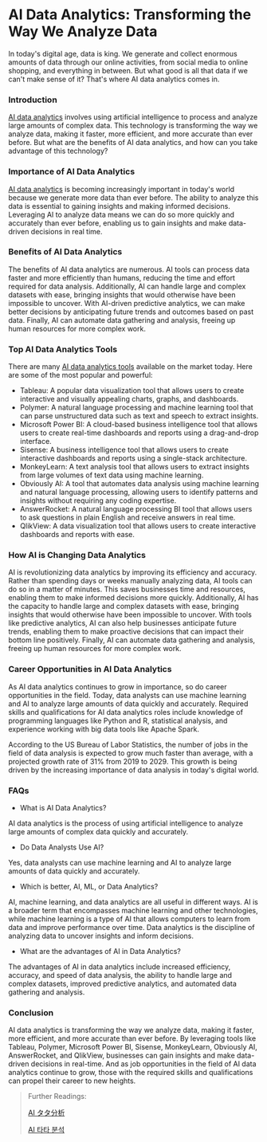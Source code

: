 # AI Data Analytics: Transforming the Way We Analyze Data

In today's digital age, data is king. We generate and collect enormous amounts of data through our online activities, from social media to online shopping, and everything in between. But what good is all that data if we can't make sense of it? That's where AI data analytics comes in.

### Introduction

[AI data analytics](https://docs.kanaries.net/articles/ai-data-analysis) involves using artificial intelligence to process and analyze large amounts of complex data. This technology is transforming the way we analyze data, making it faster, more efficient, and more accurate than ever before. But what are the benefits of AI data analytics, and how can you take advantage of this technology?

### Importance of AI Data Analytics

[AI data analytics](https://sites.google.com/view/data-science-notes-jack/ai-data-analytics) is becoming increasingly important in today's world because we generate more data than ever before. The ability to analyze this data is essential to gaining insights and making informed decisions. Leveraging AI to analyze data means we can do so more quickly and accurately than ever before, enabling us to gain insights and make data-driven decisions in real time.

### Benefits of AI Data Analytics

The benefits of AI data analytics are numerous. AI tools can process data faster and more efficiently than humans, reducing the time and effort required for data analysis. Additionally, AI can handle large and complex datasets with ease, bringing insights that would otherwise have been impossible to uncover. With AI-driven predictive analytics, we can make better decisions by anticipating future trends and outcomes based on past data. Finally, AI can automate data gathering and analysis, freeing up human resources for more complex work.

### Top AI Data Analytics Tools

There are many [AI data analytics tools](https://online-data-science-adeojo.vercel.app/ai-data-analytics-transforming-the-way-we-analyze-data) available on the market today. Here are some of the most popular and powerful:

* Tableau: A popular data visualization tool that allows users to create interactive and visually appealing charts, graphs, and dashboards.
* Polymer: A natural language processing and machine learning tool that can parse unstructured data such as text and speech to extract insights.
* Microsoft Power BI: A cloud-based business intelligence tool that allows users to create real-time dashboards and reports using a drag-and-drop interface.
* Sisense: A business intelligence tool that allows users to create interactive dashboards and reports using a single-stack architecture.
* MonkeyLearn: A text analysis tool that allows users to extract insights from large volumes of text data using machine learning.
* Obviously AI: A tool that automates data analysis using machine learning and natural language processing, allowing users to identify patterns and insights without requiring any coding expertise.
* AnswerRocket: A natural language processing BI tool that allows users to ask questions in plain English and receive answers in real time.
* QlikView: A data visualization tool that allows users to create interactive dashboards and reports with ease.

### How AI is Changing Data Analytics

AI is revolutionizing data analytics by improving its efficiency and accuracy. Rather than spending days or weeks manually analyzing data, AI tools can do so in a matter of minutes. This saves businesses time and resources, enabling them to make informed decisions more quickly. Additionally, AI has the capacity to handle large and complex datasets with ease, bringing insights that would otherwise have been impossible to uncover. With tools like predictive analytics, AI can also help businesses anticipate future trends, enabling them to make proactive decisions that can impact their bottom line positively. Finally, AI can automate data gathering and analysis, freeing up human resources for more complex work.

### Career Opportunities in AI Data Analytics

As AI data analytics continues to grow in importance, so do career opportunities in the field. Today, data analysts can use machine learning and AI to analyze large amounts of data quickly and accurately. Required skills and qualifications for AI data analytics roles include knowledge of programming languages like Python and R, statistical analysis, and experience working with big data tools like Apache Spark.

According to the US Bureau of Labor Statistics, the number of jobs in the field of data analysis is expected to grow much faster than average, with a projected growth rate of 31% from 2019 to 2029. This growth is being driven by the increasing importance of data analysis in today's digital world.

### FAQs

* What is AI Data Analytics?

AI data analytics is the process of using artificial intelligence to analyze large amounts of complex data quickly and accurately.

* Do Data Analysts Use AI?

Yes, data analysts can use machine learning and AI to analyze large amounts of data quickly and accurately.

* Which is better, AI, ML, or Data Analytics?

AI, machine learning, and data analytics are all useful in different ways. AI is a broader term that encompasses machine learning and other technologies, while machine learning is a type of AI that allows computers to learn from data and improve performance over time. Data analytics is the discipline of analyzing data to uncover insights and inform decisions.

* What are the advantages of AI in Data Analytics?

The advantages of AI in data analytics include increased efficiency, accuracy, and speed of data analysis, the ability to handle large and complex datasets, improved predictive analytics, and automated data gathering and analysis.

### Conclusion

AI data analytics is transforming the way we analyze data, making it faster, more efficient, and more accurate than ever before. By leveraging tools like Tableau, Polymer, Microsoft Power BI, Sisense, MonkeyLearn, Obviously AI, AnswerRocket, and QlikView, businesses can gain insights and make data-driven decisions in real-time. And as job opportunities in the field of AI data analytics continue to grow, those with the required skills and qualifications can propel their career to new heights.

> Further Readings:
>
> [AI タタ分析](https://docs.kanaries.net/ja/articles/ai-data-analysis)
>
> [AI 타타 분석](https://docs.kanaries.net/ko/articles/ai-data-analysis)
